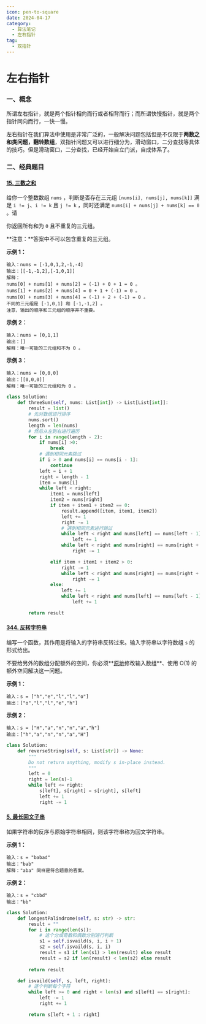 ```yaml
---
icon: pen-to-square
date: 2024-04-17
category:
  - 算法笔记
  - 左右指针
tag:
  - 双指针
---
```


# 左右指针



### 一、概念



所谓左右指针，就是两个指针相向而行或者相背而行；而所谓快慢指针，就是两个指针同向而行，一快一慢。

左右指针在我们算法中使用是非常广泛的，一般解决问题包括但是不仅限于**两数之和类问题，翻转数组**，双指针问题又可以进行细分为，滑动窗口，二分查找等具体的技巧。但是滑动窗口，二分查找，已经开始自立门派，自成体系了。



### 二、经典题目



#### [15. 三数之和](https://leetcode.cn/problems/3sum/)

给你一个整数数组 `nums` ，判断是否存在三元组 `[nums[i], nums[j], nums[k]]` 满足 `i != j`、`i != k` 且 `j != k` ，同时还满足 `nums[i] + nums[j] + nums[k] == 0` 。请

你返回所有和为 `0` 且不重复的三元组。

**注意：**答案中不可以包含重复的三元组。

 

 

**示例 1：**

```
输入：nums = [-1,0,1,2,-1,-4]
输出：[[-1,-1,2],[-1,0,1]]
解释：
nums[0] + nums[1] + nums[2] = (-1) + 0 + 1 = 0 。
nums[1] + nums[2] + nums[4] = 0 + 1 + (-1) = 0 。
nums[0] + nums[3] + nums[4] = (-1) + 2 + (-1) = 0 。
不同的三元组是 [-1,0,1] 和 [-1,-1,2] 。
注意，输出的顺序和三元组的顺序并不重要。
```

**示例 2：**

```
输入：nums = [0,1,1]
输出：[]
解释：唯一可能的三元组和不为 0 。
```

**示例 3：**

```
输入：nums = [0,0,0]
输出：[[0,0,0]]
解释：唯一可能的三元组和为 0 。
```

```python
class Solution:
    def threeSum(self, nums: List[int]) -> List[List[int]]:
        result = list()
        # 先对数组进行排序
        nums.sort()
        length = len(nums)
        # 然后从左到右进行遍历
        for i in range(length - 2):
            if nums[i] >0:
                break
            # 遇到相同元素跳过
            if i > 0 and nums[i] == nums[i - 1]:
                continue
            left = i + 1
            right = length - 1
            item = nums[i]
            while left < right:
                item1 = nums[left]
                item2 = nums[right]
                if item + item1 + item2 == 0:
                    result.append([item, item1, item2])
                    left += 1
                    right -= 1
                    # 遇到相同元素进行跳过
                    while left < right and nums[left] == nums[left - 1]:
                        left += 1
                    while left < right and nums[right] == nums[right + 1]:
                        right -= 1

                elif item + item1 + item2 > 0:
                    right -= 1
                    while left < right and nums[right] == nums[right + 1]:
                        right -= 1
                else:
                    left += 1
                    while left < right and nums[left] == nums[left - 1]:
                        left += 1

        return result
```

#### [344. 反转字符串](https://leetcode.cn/problems/reverse-string/)



编写一个函数，其作用是将输入的字符串反转过来。输入字符串以字符数组 `s` 的形式给出。

不要给另外的数组分配额外的空间，你必须**[原地](https://baike.baidu.com/item/原地算法)修改输入数组**、使用 O(1) 的额外空间解决这一问题。

 

**示例 1：**

```
输入：s = ["h","e","l","l","o"]
输出：["o","l","l","e","h"]
```

**示例 2：**

```
输入：s = ["H","a","n","n","a","h"]
输出：["h","a","n","n","a","H"]
```

```python
class Solution:
    def reverseString(self, s: List[str]) -> None:
        """
        Do not return anything, modify s in-place instead.
        """
        left = 0
        right = len(s)-1
        while left <= right:
            s[left], s[right] = s[right], s[left]
            left += 1
            right -= 1

```

#### [5. 最长回文子串](https://leetcode.cn/problems/longest-palindromic-substring/)



如果字符串的反序与原始字符串相同，则该字符串称为回文字符串。

 

**示例 1：**

```
输入：s = "babad"
输出："bab"
解释："aba" 同样是符合题意的答案。
```

**示例 2：**

```
输入：s = "cbbd"
输出："bb"
```

```python
class Solution:
    def longestPalindrome(self, s: str) -> str:
        result = ""
        for i in range(len(s)):
            # 这个分成奇数和偶数分别进行判断
            s1 = self.isvaild(s, i, i + 1)
            s2 = self.isvaild(s, i, i)
            result = s1 if len(s1) > len(result) else result
            result = s2 if len(result) < len(s2) else result
               
        return result

    def isvaild(self, s, left, right):
        # 逐个判断每个字符
        while left >= 0 and right < len(s) and s[left] == s[right]:
            left -= 1
            right += 1

        return s[left + 1 : right]
```


